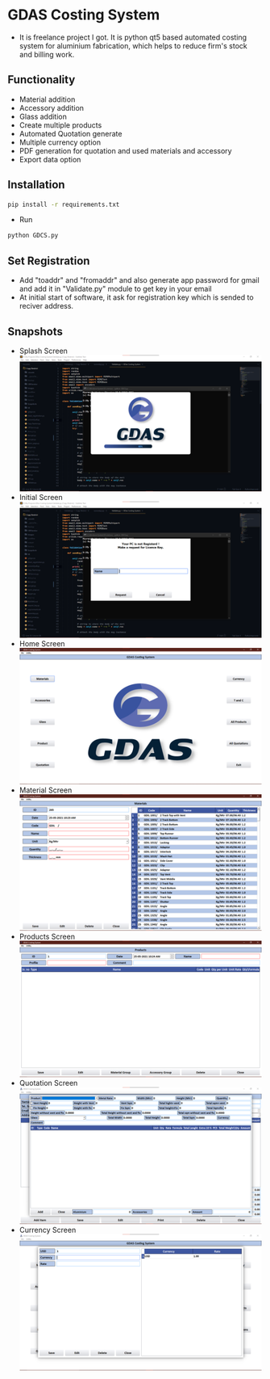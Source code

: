 # GDAS Costing System
- It is freelance project I got. It is python qt5 based automated costing system for aluminium fabrication, which helps to reduce firm's stock and billing work.

## Functionality 
- Material addition
- Accessory addition
- Glass addition
- Create multiple products
- Automated Quotation generate
- Multiple currency option
- PDF generation for quotation and used materials and accessory
- Export data option

## Installation 
```sh
pip install -r requirements.txt
```
- Run 
```sh 
python GDCS.py
```
## Set Registration 
- Add "toaddr" and "fromaddr" and also generate app password for gmail and add it in "Validate.py" module to get key in your email
- At initial start of software, it ask for registration key  which is sended to reciver address.

## Snapshots
- Splash Screen
![Splash Screen](Snapshots/1.png)
- Initial Screen
![Initial Screen](Snapshots/2.png)
- Home Screen
![Home Screen](Snapshots/3.png)
- Material Screen
![Material Screen](Snapshots/4.png)
- Products Screen
![Products Screen](Snapshots/5.png)
- Quotation Screen
![Quotation Screen](Snapshots/6.png)
- Currency Screen
![Currency Screen](Snapshots/7.png)




